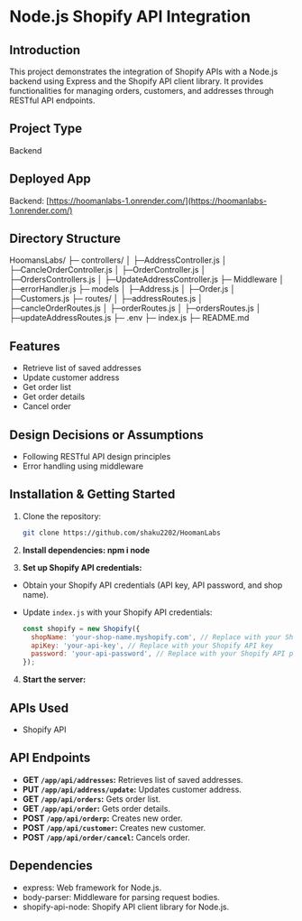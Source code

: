 # Node.js Shopify API Integration

## Introduction
This project demonstrates the integration of Shopify APIs with a Node.js backend using Express and the Shopify API client library. It provides functionalities for managing orders, customers, and addresses through RESTful API endpoints.

## Project Type
Backend

## Deployed App
Backend: [https://hoomanlabs-1.onrender.com/](https://hoomanlabs-1.onrender.com/)

## Directory Structure
HoomansLabs/
├─ controllers/
│ ├─AddressController.js
│ ├─CancleOrderController.js
│ ├─OrderController.js
│ ├─OrdersControllers.js
│ ├─UpdateAddressController.js
├─ Middleware
│ ├─errorHandler.js
├─ models
│ ├─Address.js
│ ├─Order.js
│ ├─Customers.js
├─ routes/
│ ├─addressRoutes.js
│ ├─cancleOrderRoutes.js
│ ├─orderRoutes.js
│ ├─ordersRoutes.js
│ ├─updateAddressRoutes.js
├─ .env
├─ index.js
├─ README.md



## Features
- Retrieve list of saved addresses
- Update customer address
- Get order list
- Get order details
- Cancel order

## Design Decisions or Assumptions
- Following RESTful API design principles
- Error handling using middleware

## Installation & Getting Started
1. Clone the repository:
   ```bash
   git clone https://github.com/shaku2202/HoomanLabs


2. **Install dependencies:  npm i node**


3. **Set up Shopify API credentials:**

- Obtain your Shopify API credentials (API key, API password, and shop name).
- Update `index.js` with your Shopify API credentials:

  ```javascript
  const shopify = new Shopify({
    shopName: 'your-shop-name.myshopify.com', // Replace with your Shopify store name
    apiKey: 'your-api-key', // Replace with your Shopify API key
    password: 'your-api-password', // Replace with your Shopify API password
  });
  ```

4. **Start the server:**



## APIs Used
- Shopify API

## API Endpoints

- **GET `/app/api/addresses`:** Retrieves list of saved addresses.
- **PUT `/app/api/address/update`:** Updates customer address.
- **GET `/app/api/orders`:** Gets order list.
- **GET `/app/api/order`:** Gets order details.
- **POST `/app/api/orderp`:** Creates new order.
- **POST `/app/api/customer`:** Creates new customer.
- **POST `/app/api/order/cancel`:** Cancels order.


## Dependencies

- express: Web framework for Node.js.
- body-parser: Middleware for parsing request bodies.
- shopify-api-node: Shopify API client library for Node.js.







